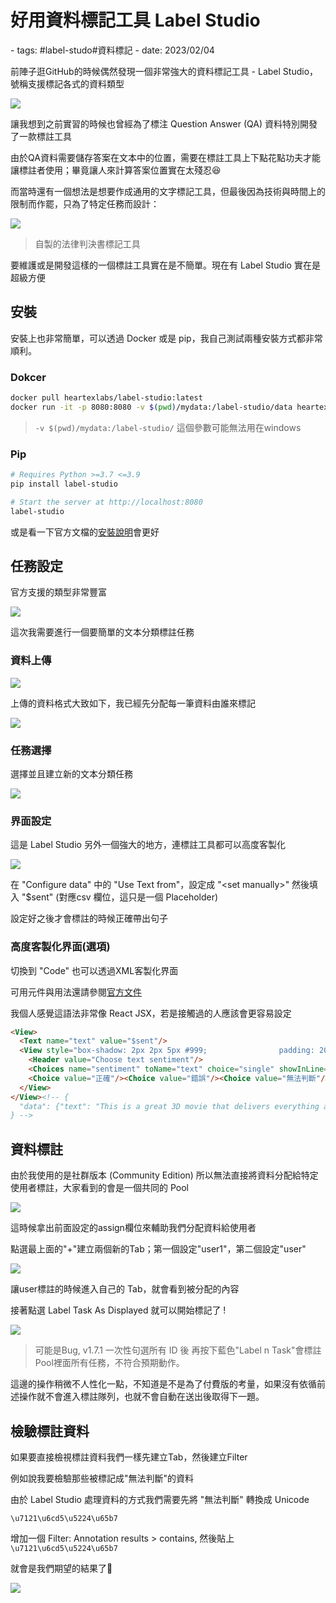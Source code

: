 # 好用資料標記工具 Label Studio

<document-info>
- tags: #label-studo#資料標記
- date: 2023/02/04
</document-info>

前陣子逛GitHub的時候偶然發現一個非常強大的資料標記工具 - Label Studio，號稱支援標記各式的資料類型

![](./annotation_examples.gif)

讓我想到之前實習的時候也曾經為了標注 Question Answer (QA) 資料特別開發了一款標註工具

由於QA資料需要儲存答案在文本中的位置，需要在標註工具上下點花點功夫才能讓標註者使用；畢竟讓人來計算答案位置實在太殘忍😆

而當時還有一個想法是想要作成通用的文字標記工具，但最後因為技術與時間上的限制而作罷，只為了特定任務而設計：

![](https://raw.githubusercontent.com/p208p2002/itri-law-tagger/master/demo.gif)
> 自製的法律判決書標記工具

要維護或是開發這樣的一個標註工具實在是不簡單。現在有 Label Studio 實在是超級方便

## 安裝
安裝上也非常簡單，可以透過 Docker 或是 pip，我自己測試兩種安裝方式都非常順利。
### Dokcer
```bash
docker pull heartexlabs/label-studio:latest
docker run -it -p 8080:8080 -v $(pwd)/mydata:/label-studio/data heartexlabs/label-studio:latest
```
> `-v $(pwd)/mydata:/label-studio/` 這個參數可能無法用在windows
### Pip
```bash
# Requires Python >=3.7 <=3.9
pip install label-studio

# Start the server at http://localhost:8080
label-studio
```
或是看一下官方文檔的[安裝說明](https://github.com/heartexlabs/label-studio/#try-out-label-studio)會更好

## 任務設定
官方支援的類型非常豐富

![](./templates-categories.jpg)

這次我需要進行一個要簡單的文本分類標註任務

### 資料上傳
![](./upload.png)

上傳的資料格式大致如下，我已經先分配每一筆資料由誰來標記

![](./file_csv.png)

### 任務選擇
選擇並且建立新的文本分類任務

![](./new_task.png)


### 界面設定
這是 Label Studio 另外一個強大的地方，連標註工具都可以高度客製化

![](./create_ui.png)

在 "Configure data" 中的 "Use Text from"，設定成 "\<set manually\>" 然後填入 "$sent" (對應csv 欄位，這只是一個 Placeholder) 

設定好之後才會標註的時候正確帶出句子

### 高度客製化界面(選項)
切換到 "Code" 也可以透過XML客製化界面

可用元件與用法還請參閱[官方文件](https://labelstud.io/guide/setup.html)

我個人感覺這語法非常像 React JSX，若是接觸過的人應該會更容易設定
```html
<View>
  <Text name="text" value="$sent"/>
  <View style="box-shadow: 2px 2px 5px #999;                padding: 20px; margin-top: 2em;                border-radius: 5px;">
    <Header value="Choose text sentiment"/>
    <Choices name="sentiment" toName="text" choice="single" showInLine="true">
    <Choice value="正確"/><Choice value="錯誤"/><Choice value="無法判斷"/></Choices>
  </View>
</View><!-- {
  "data": {"text": "This is a great 3D movie that delivers everything almost right in your face."}
} -->
```

## 資料標註
由於我使用的是社群版本 (Community Edition) 所以無法直接將資料分配給特定使用者標註，大家看到的會是一個共同的 Pool

![](./use.png)

這時候拿出前面設定的assign欄位來輔助我們分配資料給使用者

點選最上面的"+"建立兩個新的Tab；第一個設定"user1"，第二個設定"user"

![](./filter_user.png)

讓user標註的時候進入自己的 Tab，就會看到被分配的內容

接著點選 Label Task As Displayed 就可以開始標記了 !

![](./start_label.png)

> 可能是Bug, v1.7.1 一次性句選所有 ID 後 再按下藍色"Label n Task"會標註Pool裡面所有任務，不符合預期動作。

這邊的操作稍微不人性化一點，不知道是不是為了付費版的考量，如果沒有依循前述操作就不會進入標註隊列，也就不會自動在送出後取得下一題。

## 檢驗標註資料
如果要直接檢視標註資料我們一樣先建立Tab，然後建立Filter

例如說我要檢驗那些被標記成"無法判斷"的資料

由於 Label Studio 處理資料的方式我們需要先將 "無法判斷" 轉換成 Unicode
```
\u7121\u6cd5\u5224\u65b7
```

增加一個 Filter: Annotation results > contains, 然後貼上`\u7121\u6cd5\u5224\u65b7`

就會是我們期望的結果了🤗

![](./ann_review.png)
